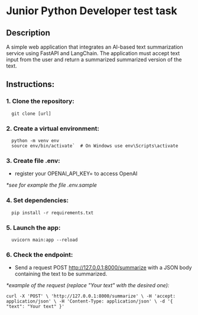 # **Junior Python Developer test task**
## **Description**
A simple web application that integrates an AI-based text summarization service using
FastAPI and LangChain. The application must accept text input from the user and return a summarized 
summarized version of the text.
## **Instructions:**
### 1. Clone the repository:
      git clone [url]
### 2. Create a virtual environment:
      python -m venv env
      source env/bin/activate`  # On Windows use env\Scripts\activate
### 3. Create file .env:
* register your OPENAI_API_KEY= to access OpenAI

_*see for example the file .env.sample_
### 4. Set dependencies:
      pip install -r requirements.txt
### 5. Launch the app:
      uvicorn main:app --reload
### 6. Check the endpoint:
* Send a request POST http://127.0.0.1:8000/summarize with a JSON body containing the text to be summarized.

_*example of the request (replace "Your text" with the desired one):_

`curl -X 'POST' \
  'http://127.0.0.1:8000/summarize' \
  -H 'accept: application/json' \
  -H 'Content-Type: application/json' \
  -d '{
  "text": "Your text"
}'`